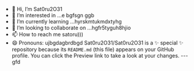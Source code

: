 - 👋 Hi, I’m Sat0ru2O31
- 👀 I’m interested in ...e bgfsgn ggb
- 🌱 I’m currently learning ...hyrskmtukmdxtyhg
- 💞️ I’m looking to collaborate on ...hgfr5tyguh8hjio
- 📫 How to reach me satoru)))
- 😄 Pronouns: ujbgdagbrdbgd
Sat0ru2O31/Sat0ru2O31 is a ✨ special ✨ repository because its `README.md` (this file) appears on your GitHub profile.
You can click the Preview link to take a look at your changes.
---gfd
